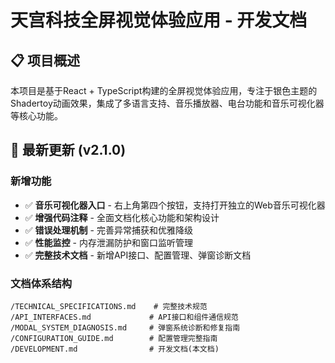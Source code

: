 # 天宫科技全屏视觉体验应用 - 开发文档

## 📋 项目概述

本项目是基于React + TypeScript构建的全屏视觉体验应用，专注于银色主题的Shadertoy动画效果，集成了多语言支持、音乐播放器、电台功能和音乐可视化器等核心功能。

## 🚀 最新更新 (v2.1.0)

### 新增功能
- ✅ **音乐可视化器入口** - 右上角第四个按钮，支持打开独立的Web音乐可视化器
- ✅ **增强代码注释** - 全面文档化核心功能和架构设计
- ✅ **错误处理机制** - 完善异常捕获和优雅降级
- ✅ **性能监控** - 内存泄漏防护和窗口监听管理
- ✅ **完整技术文档** - 新增API接口、配置管理、弹窗诊断文档

### 文档体系结构
```
/TECHNICAL_SPECIFICATIONS.md    # 完整技术规范
/API_INTERFACES.md             # API接口和组件通信规范
/MODAL_SYSTEM_DIAGNOSIS.md     # 弹窗系统诊断和修复指南
/CONFIGURATION_GUIDE.md        # 配置管理完整指南
/DEVELOPMENT.md                # 开发文档(本文档)
```